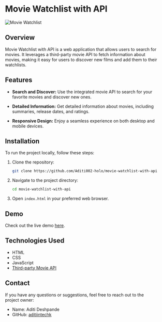 # Movie Watchlist with API

![Movie Watchlist](./assets/movielist-demo.gif)

## Overview

Movie Watchlist with API is a web application that allows users to search for movies. It leverages a third-party movie API to fetch information about movies, making it easy for users to discover new films and add them to their watchlists.

## Features

- **Search and Discover:** Use the integrated movie API to search for your favorite movies and discover new ones.

- **Detailed Information:** Get detailed information about movies, including summaries, release dates, and ratings.

- **Responsive Design:** Enjoy a seamless experience on both desktop and mobile devices.

## Installation

To run the project locally, follow these steps:

1. Clone the repository:

   ```bash
   git clone https://github.com/Aditi002-holo/movie-watchlist-with-api.git
   ```

2. Navigate to the project directory:

   ```bash
   cd movie-watchlist-with-api
   ```

3. Open `index.html` in your preferred web browser.

## Demo

Check out the live demo [here](https://aditiintechk.github.io/movie-watchlist-with-api/).

## Technologies Used

- HTML
- CSS
- JavaScript
- [Third-party Movie API](https://www.omdbapi.com/)

## Contact

If you have any questions or suggestions, feel free to reach out to the project owner:

- Name: Aditi Deshpande
- GitHub: [aditiintechk](https://github.com/aditiintechk)
